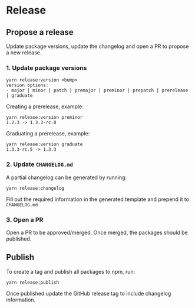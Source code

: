 # Release

## Propose a release

Update package versions, update the changelog and open a PR to propose a new release.

### 1. Update package versions

```
yarn release:version <bump>
version options:
- major | minor | patch | premajor | preminor | prepatch | prerelease | graduate
```

Creating a prerelease, example:

```
yarn release:version preminor
1.2.3 -> 1.3.3-rc.0
```

Graduating a prerelease, example:

```
yarn release:version graduate
1.3.3-rc.5 -> 1.3.3
```

### 2. Update `CHANGELOG.md`

A partial changelog can be generated by running:

```
yarn release:changelog
```

Fill out the required information in the generated template and prepend it to `CHANGELOG.md`

### 3. Open a PR

Open a PR to be approved/merged. Once merged, the packages should be published.

## Publish

To create a tag and publish all packages to npm, run:

```
yarn release:publish
```

Once published update the GitHub release tag to include changelog information.